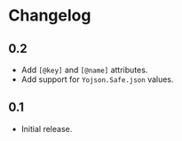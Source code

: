 Changelog
=========

0.2
---

  * Add `[@key]` and `[@name]` attributes.
  * Add support for `Yojson.Safe.json` values.

0.1
---

  * Initial release.
